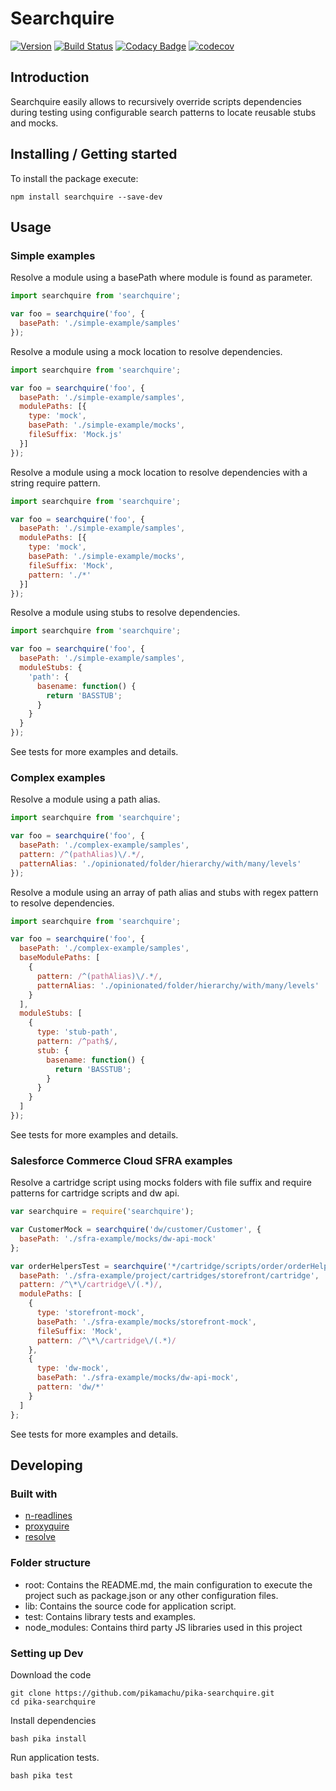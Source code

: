 # Searchquire

[![Version](https://img.shields.io/npm/v/searchquire.svg)](https://npmjs.org/package/searchquire)
[![Build Status](https://img.shields.io/travis/pikamachu/pika-searchquire/master.svg)](https://travis-ci.org/pikamachu/pika-searchquire)
[![Codacy Badge](https://api.codacy.com/project/badge/Grade/7a5d465f487e4f55a8e50e8201cc69b1)](https://www.codacy.com/project/antonio.marin.jimenez/pika-searchquire/dashboard?utm_source=github.com&amp;utm_medium=referral&amp;utm_content=pikamachu/pika-searchquire&amp;utm_campaign=Badge_Grade_Dashboard)
[![codecov](https://codecov.io/gh/pikamachu/pika-searchquire/branch/master/graph/badge.svg)](https://codecov.io/gh/pikamachu/pika-searchquire)

## Introduction

Searchquire easily allows to recursively override scripts dependencies during testing using configurable search patterns to locate reusable stubs and mocks.

## Installing / Getting started

To install the package execute:

```shell
npm install searchquire --save-dev
```

## Usage

### Simple examples

Resolve a module using a basePath where module is found as parameter.

```js
import searchquire from 'searchquire';

var foo = searchquire('foo', {
  basePath: './simple-example/samples'
});
```

Resolve a module using a mock location to resolve dependencies.

```js
import searchquire from 'searchquire';

var foo = searchquire('foo', {
  basePath: './simple-example/samples',
  modulePaths: [{
    type: 'mock',
    basePath: './simple-example/mocks',
    fileSuffix: 'Mock.js'
  }]
});
```

Resolve a module using a mock location to resolve dependencies with a string require pattern.

```js
import searchquire from 'searchquire';

var foo = searchquire('foo', {
  basePath: './simple-example/samples',
  modulePaths: [{
    type: 'mock',
    basePath: './simple-example/mocks',
    fileSuffix: 'Mock',
    pattern: './*'
  }]
});
```

Resolve a module using stubs to resolve dependencies.

```js
import searchquire from 'searchquire';

var foo = searchquire('foo', {
  basePath: './simple-example/samples',
  moduleStubs: {
    'path': {
      basename: function() {
        return 'BASSTUB';
      }
    }
  }
});
```

See tests for more examples and details.

### Complex examples

Resolve a module using a path alias.

```js
import searchquire from 'searchquire';

var foo = searchquire('foo', {
  basePath: './complex-example/samples',
  pattern: /^(pathAlias)\/.*/,
  patternAlias: './opinionated/folder/hierarchy/with/many/levels'
});
```

Resolve a module using an array of path alias and stubs with regex pattern to resolve dependencies.

```js
import searchquire from 'searchquire';

var foo = searchquire('foo', {
  basePath: './complex-example/samples',
  baseModulePaths: [
    {
      pattern: /^(pathAlias)\/.*/,
      patternAlias: './opinionated/folder/hierarchy/with/many/levels'
    }
  ],
  moduleStubs: [
    {
      type: 'stub-path',
      pattern: /^path$/,
      stub: {
        basename: function() {
          return 'BASSTUB';
        }
      }
    }
  ]
});
```

See tests for more examples and details.

### Salesforce Commerce Cloud SFRA examples

Resolve a cartridge script using mocks folders with file suffix and require patterns for cartridge scripts and dw api.

```js
var searchquire = require('searchquire');

var CustomerMock = searchquire('dw/customer/Customer', {
  basePath: './sfra-example/mocks/dw-api-mock'
};

var orderHelpersTest = searchquire('*/cartridge/scripts/order/orderHelpers', {
  basePath: './sfra-example/project/cartridges/storefront/cartridge',
  pattern: /^\*\/cartridge\/(.*)/,
  modulePaths: [
    {
      type: 'storefront-mock',
      basePath: './sfra-example/mocks/storefront-mock',
      fileSuffix: 'Mock',
      pattern: /^\*\/cartridge\/(.*)/
    },
    {
      type: 'dw-mock',
      basePath: './sfra-example/mocks/dw-api-mock',
      pattern: 'dw/*'
    }
  ]
};
```

See tests for more examples and details.

## Developing

### Built with

* [n-readlines](https://github.com/nacholibre/node-readlines)
* [proxyquire](https://github.com/thlorenz/proxyquire)
* [resolve](https://github.com/browserify/resolve)

### Folder structure

* root: Contains the README.md, the main configuration to execute the project such as package.json or any other configuration files.
* lib: Contains the source code for application script.
* test: Contains library tests and examples.
* node_modules: Contains third party JS libraries used in this project

### Setting up Dev

Download the code

```shell
git clone https://github.com/pikamachu/pika-searchquire.git
cd pika-searchquire
```

Install dependencies

```shell
bash pika install
```

Run application tests.

```shell
bash pika test
```
